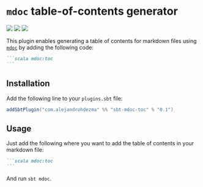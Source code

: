 # `mdoc` table-of-contents generator

[![][github-action-badge]][github-action] [![][maven-badge]][maven] [![][steward-badge]][steward] 

This plugin enables generating a table of contents for markdown files using [`mdoc`](https://scalameta.org/mdoc/) by adding the following code:

````markdown
```scala mdoc:toc
```
````

## Installation

Add the following line to your `plugins.sbt` file:

```sbt
addSbtPlugin("com.alejandrohdezma" %% "sbt-mdoc-toc" % "0.1")
```

## Usage

Just add the following where you want to add the table of contents in your markdown file:

````markdown
```scala mdoc:toc
```
````

And run `sbt mdoc`.

[github-action]: https://github.com/alejandrohdezma/sbt-mdoc-toc/actions
[github-action-badge]: https://img.shields.io/endpoint.svg?url=https%3A%2F%2Factions-badge.atrox.dev%2Falejandrohdezma%2Fsbt-mdoc-toc%2Fbadge%3Fref%3Dmaster&style=flat

[maven]: https://search.maven.org/search?q=g:%20com.alejandrohdezma%20AND%20a:sbt-mdoc-toc
[maven-badge]: https://maven-badges.herokuapp.com/maven-central/com.alejandrohdezma/sbt-mdoc-toc/badge.svg?kill_cache=1

[steward]: https://scala-steward.org
[steward-badge]: https://img.shields.io/badge/Scala_Steward-helping-brightgreen.svg?style=flat&logo=data:image/png;base64,iVBORw0KGgoAAAANSUhEUgAAAA4AAAAQCAMAAAARSr4IAAAAVFBMVEUAAACHjojlOy5NWlrKzcYRKjGFjIbp293YycuLa3pYY2LSqql4f3pCUFTgSjNodYRmcXUsPD/NTTbjRS+2jomhgnzNc223cGvZS0HaSD0XLjbaSjElhIr+AAAAAXRSTlMAQObYZgAAAHlJREFUCNdNyosOwyAIhWHAQS1Vt7a77/3fcxxdmv0xwmckutAR1nkm4ggbyEcg/wWmlGLDAA3oL50xi6fk5ffZ3E2E3QfZDCcCN2YtbEWZt+Drc6u6rlqv7Uk0LdKqqr5rk2UCRXOk0vmQKGfc94nOJyQjouF9H/wCc9gECEYfONoAAAAASUVORK5CYII=
